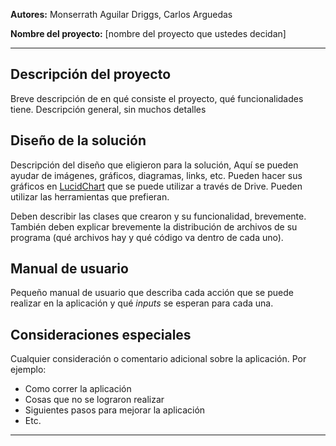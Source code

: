 **Autores:**  Monserrath Aguilar Driggs, Carlos Arguedas

**Nombre del proyecto:** [nombre del proyecto que ustedes decidan]

---

## Descripción del proyecto

Breve descripción de en qué consiste el proyecto, qué funcionalidades tiene. Descripción general, sin muchos detalles

## Diseño de la solución

Descripción del diseño que eligieron para la solución, Aquí se pueden ayudar de imágenes, gráficos, diagramas, links, etc. Pueden hacer sus gráficos en [LucidChart](https://www.lucidchart.com) que se puede utilizar a través de Drive. Pueden utilizar las herramientas que prefieran.

Deben describir las clases que crearon y su funcionalidad, brevemente. También deben explicar brevemente la distribución de archivos de su programa (qué archivos hay y qué código va dentro de cada uno).

## Manual de usuario

Pequeño manual de usuario que describa cada acción que se puede realizar en la aplicación y qué _inputs_ se esperan para cada una.

## Consideraciones especiales

Cualquier consideración o comentario adicional sobre la aplicación. Por ejemplo:

- Como correr la aplicación
- Cosas que no se lograron realizar
- Siguientes pasos para mejorar la aplicación
- Etc.

---